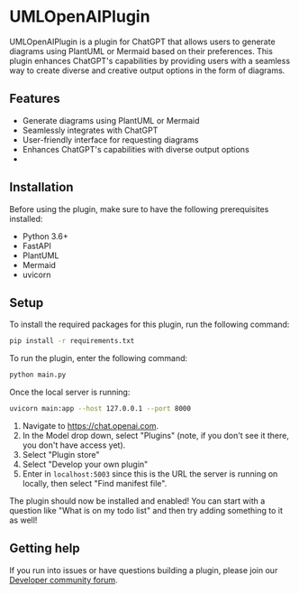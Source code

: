 # UMLOpenAIPlugin 

UMLOpenAIPlugin is a plugin for ChatGPT that allows users to generate diagrams using PlantUML or Mermaid based on their preferences. This plugin enhances ChatGPT's capabilities by providing users with a seamless way to create diverse and creative output options in the form of diagrams.

## Features
- Generate diagrams using PlantUML or Mermaid
- Seamlessly integrates with ChatGPT
- User-friendly interface for requesting diagrams
- Enhances ChatGPT's capabilities with diverse output options
- 
## Installation
Before using the plugin, make sure to have the following prerequisites installed:

- Python 3.6+
- FastAPI
- PlantUML
- Mermaid
- uvicorn
## Setup

To install the required packages for this plugin, run the following command:

```bash
pip install -r requirements.txt
```

To run the plugin, enter the following command:

```bash
python main.py
```

Once the local server is running:

```bash
uvicorn main:app --host 127.0.0.1 --port 8000
```

1. Navigate to https://chat.openai.com. 
2. In the Model drop down, select "Plugins" (note, if you don't see it there, you don't have access yet).
3. Select "Plugin store"
4. Select "Develop your own plugin"
5. Enter in `localhost:5003` since this is the URL the server is running on locally, then select "Find manifest file".

The plugin should now be installed and enabled! You can start with a question like "What is on my todo list" and then try adding something to it as well! 

## Getting help

If you run into issues or have questions building a plugin, please join our [Developer community forum](https://community.openai.com/c/chat-plugins/20).
